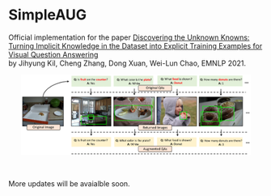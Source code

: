 # SimpleAUG

Official implementation for the paper [Discovering the Unknown Knowns:
Turning Implicit Knowledge in the Dataset into Explicit Training Examples for Visual Question Answering](https://) <br/> by Jihyung Kil, Cheng Zhang, Dong Xuan, Wei-Lun Chao, EMNLP 2021.

<p align="center">
  <img src="./figs/fig_2.png" width="90%" height="5%"></center>
</p>
<br/>

More updates will be avaialble soon.
